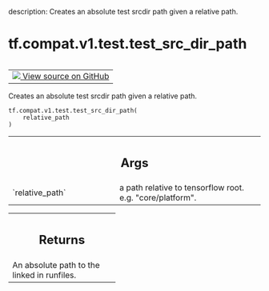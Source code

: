 description: Creates an absolute test srcdir path given a relative path.

<div itemscope itemtype="http://developers.google.com/ReferenceObject">
<meta itemprop="name" content="tf.compat.v1.test.test_src_dir_path" />
<meta itemprop="path" content="Stable" />
</div>

# tf.compat.v1.test.test_src_dir_path

<!-- Insert buttons and diff -->

<table class="tfo-notebook-buttons tfo-api nocontent" align="left">
<td>
  <a target="_blank" href="https://github.com/tensorflow/tensorflow/blob/r2.2/tensorflow/python/platform/test.py#L73-L84">
    <img src="https://www.tensorflow.org/images/GitHub-Mark-32px.png" />
    View source on GitHub
  </a>
</td>
</table>



Creates an absolute test srcdir path given a relative path.

<pre class="devsite-click-to-copy prettyprint lang-py tfo-signature-link">
<code>tf.compat.v1.test.test_src_dir_path(
    relative_path
)
</code></pre>



<!-- Placeholder for "Used in" -->


<!-- Tabular view -->
 <table class="responsive fixed orange">
<colgroup><col width="214px"><col></colgroup>
<tr><th colspan="2"><h2 class="add-link">Args</h2></th></tr>

<tr>
<td>
`relative_path`
</td>
<td>
a path relative to tensorflow root.
e.g. "core/platform".
</td>
</tr>
</table>



<!-- Tabular view -->
 <table class="responsive fixed orange">
<colgroup><col width="214px"><col></colgroup>
<tr><th colspan="2"><h2 class="add-link">Returns</h2></th></tr>
<tr class="alt">
<td colspan="2">
An absolute path to the linked in runfiles.
</td>
</tr>

</table>

